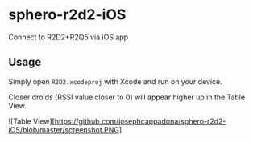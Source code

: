 # sphero-r2d2-iOS
Connect to R2D2+R2Q5 via iOS app

## Usage

Simply open `R2D2.xcodeproj` with Xcode and run on your device.

Closer droids (RSSI value closer to 0) will appear higher up in the Table View.

![Table View][https://github.com/josephcappadona/sphero-r2d2-iOS/blob/master/screenshot.PNG]
